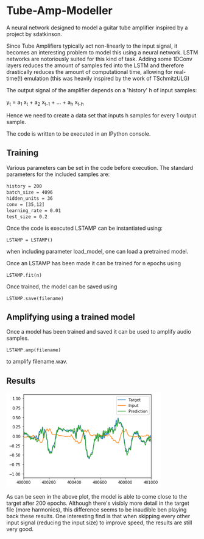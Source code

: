 # Tube-Amp-Modeller
A neural network designed to model a guitar tube amplifier inspired by a project by sdatkinson.

Since Tube Amplifiers typically act non-linearly to the input signal, it becomes an interesting problem to model this using a neural network. LSTM networks are notoriously suited for this kind of task. Adding some 1DConv layers reduces the amount of samples fed into the LSTM and therefore drastically reduces the amount of computational time, allowing for real-time(!) emulation (this was heavily inspired by the work of TSchmitzULG)

The output signal of the amplifier depends on a 'history' h of input samples:

y<sub>t</sub> = a<sub>1</sub> x<sub>t</sub> + a<sub>2</sub> x<sub>t-1</sub> + ... + a<sub>h</sub> x<sub>t-h</sub>

Hence we need to create a data set that inputs h samples for every 1 output sample.

The code is written to be executed in an IPython console.

## Training

Various parameters can be set in the code before execution. The standard parameters for the included samples are:
```
history = 200
batch_size = 4096
hidden_units = 36
conv = [35,12]
learning_rate = 0.01
test_size = 0.2
```
Once the code is executed LSTAMP can be instantiated using:
```
LSTAMP = LSTAMP()
```
when including parameter load_model, one can load a pretrained model.

Once an LSTAMP has been made it can be trained for n epochs using
```
LSTAMP.fit(n)
```
Once trained, the model can be saved using
```
LSTAMP.save(filename)
```

## Amplifying using a trained model

Once a model has been trained and saved it can be used to amplify audio samples.
```
LSTAMP.amp(filename)
```
to amplify filename.wav.

## Results
![ResampleTest](plot.png)

As can be seen in the above plot, the model is able to come close to the target after 200 epochs. Although there's visibly more detail in the target file (more harmonics), this difference seems to be inaudible ben playing back these results. One interesting find is that when skipping every other input signal (reducing the input size) to improve speed, the results are still very good.
